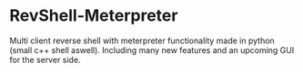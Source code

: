 # RevShell-Meterpreter
Multi client reverse shell with meterpreter functionality made in python (small c++ shell aswell). Including many new features and an upcoming GUI for the server side. 
